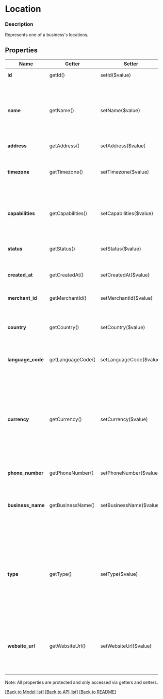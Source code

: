 # Location

### Description

Represents one of a business's locations.

## Properties
Name | Getter | Setter | Type | Description | Notes
------------ | ------------- | ------------- | ------------- | ------------- | -------------
**id** | getId() | setId($value) | **string** | The location&#39;s unique ID. | [optional] 
**name** | getName() | setName($value) | **string** | The location&#39;s name. Location names are set by the account owner and displayed in the dashboard as the location&#39;s nickname | [optional] 
**address** | getAddress() | setAddress($value) | [**\SquareConnect\Model\Address**](Address.md) | The location&#39;s physical address. | [optional] 
**timezone** | getTimezone() | setTimezone($value) | **string** | The [IANA Timezone Database](https://www.iana.org/time-zones) identifier for the location&#39;s timezone. | [optional] 
**capabilities** | getCapabilities() | setCapabilities($value) | **string[]** | Indicates which Square features are enabled for the location. See [LocationCapability](#type-locationcapability) for possible values | [optional] 
**status** | getStatus() | setStatus($value) | **string** | The location&#39;s status See [LocationStatus](#type-locationstatus) for possible values | [optional] 
**created_at** | getCreatedAt() | setCreatedAt($value) | **string** | The time when the location was created, in RFC 3339 format. | [optional] 
**merchant_id** | getMerchantId() | setMerchantId($value) | **string** | The identifier of the merchant that owns the location. | [optional] 
**country** | getCountry() | setCountry($value) | **string** | The location&#39;s country, in ISO 3166-1-alpha-2 format. See [Country](#type-country) for possible values | [optional] 
**language_code** | getLanguageCode() | setLanguageCode($value) | **string** | The language associated with the location in [BCP 47 format](https://tools.ietf.org/html/bcp47#appendix-A). | [optional] 
**currency** | getCurrency() | setCurrency($value) | **string** | The currency used for all transactions at this location, specified in __ISO 4217 format__. For example, the currency for a location processing transactions in the United States is &#39;USD&#39;. See [Currency](#type-currency) for possible values | [optional] 
**phone_number** | getPhoneNumber() | setPhoneNumber($value) | **string** | The location&#39;s phone_number. | [optional] 
**business_name** | getBusinessName() | setBusinessName($value) | **string** | The location&#39;s business_name which is shown to its customers. For example, this is the name printed on its customer&#39;s receipts. | [optional] 
**type** | getType() | setType($value) | **string** | The location&#39;s type, as set by the account owner in the Square dashboard. Typically used to indicate whether or not the location object represents a physical space like a building or mall space. See [LocationType](#type-locationtype) for possible values | [optional] 
**website_url** | getWebsiteUrl() | setWebsiteUrl($value) | **string** | The location&#39;s website, as set by the account owner in the Square dashboard.  Default: none; only exists if explicitly set. | [optional] 

Note: All properties are protected and only accessed via getters and setters.

[[Back to Model list]](../../README.md#documentation-for-models) [[Back to API list]](../../README.md#documentation-for-api-endpoints) [[Back to README]](../../README.md)

